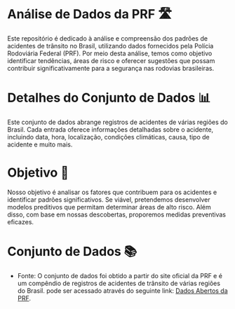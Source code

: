 # Análise de Dados da PRF 🛣
Este repositório é dedicado à análise e compreensão dos padrões de acidentes de trânsito no Brasil, utilizando dados fornecidos pela Polícia Rodoviária Federal (PRF). Por meio desta análise, temos como objetivo identificar tendências, áreas de risco e oferecer sugestões que possam contribuir significativamente para a segurança nas rodovias brasileiras.

# Detalhes do Conjunto de Dados 📊
Este conjunto de dados abrange registros de acidentes de várias regiões do Brasil. Cada entrada oferece informações detalhadas sobre o acidente, incluindo data, hora, localização, condições climáticas, causa, tipo de acidente e muito mais.

# Objetivo 🎯
Nosso objetivo é analisar os fatores que contribuem para os acidentes e identificar padrões significativos. Se viável, pretendemos desenvolver modelos preditivos que permitam determinar áreas de alto risco. Além disso, com base em nossas descobertas, proporemos medidas preventivas eficazes.

# Conjunto de Dados 📚
- Fonte: O conjunto de dados foi obtido a partir do site oficial da PRF e é um compêndio de registros de acidentes de trânsito de várias regiões do Brasil. pode ser acessado através do seguinte link: [Dados Abertos da PRF](https://www.gov.br/prf/pt-br/acesso-a-informacao/dados-abertos/dados-abertos-da-prf).

